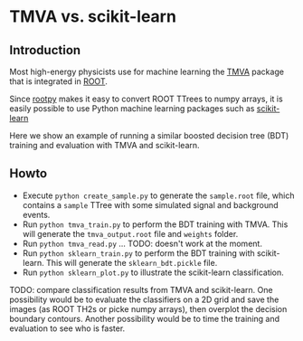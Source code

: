 # TMVA vs. scikit-learn

## Introduction

Most high-energy physicists use for machine learning the [TMVA](http://tmva.sourceforge.net/)
package that is integrated in [ROOT](http://root.cern.ch/).

Since [rootpy](http://rootpy.org/) makes it easy to convert ROOT TTrees to numpy arrays,
it is easily possible to use Python machine learning packages
such as [scikit-learn](http://scikit-learn.org/)

Here we show an example of running a similar boosted decision tree (BDT) training and evaluation
with TMVA and scikit-learn.


## Howto

* Execute `python create_sample.py` to generate the `sample.root` file, which contains
a `sample` TTree with some simulated signal and background events.
* Run `python tmva_train.py` to perform the BDT training with TMVA.
This will generate the `tmva_output.root` file and `weights` folder.
* Run `python tmva_read.py` ... TODO: doesn't work at the moment.
* Run `python sklearn_train.py` to perform the BDT training with scikit-learn.
This will generate the `sklearn_bdt.pickle` file.
* Run `python sklearn_plot.py` to illustrate the scikit-learn classification.

TODO: compare classification results from TMVA and scikit-learn.
One possibility would be to evaluate the classifiers on a 2D grid and save the images
(as ROOT TH2s or picke numpy arrays), then overplot the decision boundary contours.
Another possibility would be to time the training and evaluation to see who is faster.
 